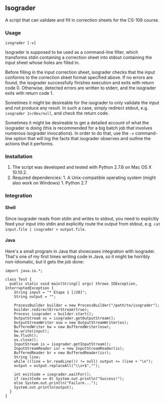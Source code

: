 ## Isograder

A script that can validate and fill in correction sheets for the CS-108 course.

### Usage

```
isograder [-v]
```

Isograder is supposed to be used as a command-line filter, which
transforms stdin containing a correction sheet
into stdout containing the input sheet whose holes are filled in.

Before filling in the input correction sheet, isograder checks that the input
conforms to the correction sheet format specified above.
If no errors are found, the isograder successfully finishes execution and exits with return code 0.
Otherwise, detected errors are written to stderr, and the isograder exits with return code 1.

Sometimes it might be desireable for the isograder to only validate the input and not produce any result.
In such a case, simply redirect stdout, e.g. `isograder 1>/dev/null`, and check the return code.

Sometimes it might be desireable to get a detailed account of what the isograder is doing (this is recommended
for a big batch job that involves numerous isograder invocations). In order to do that, use the `-v` command-line option
that will log the facts that isograder observes and outline the actions that it performs.

### Installation

  1. The script was developed and tested with Python 2.7.6 on Mac OS X 10.10.2.
  1. Required dependencies:
    1. A Unix-compatible operating system (might also work on Windows)
    1. Python 2.7

### Integration

#### Shell

Since isograder reads from stdin and writes to stdout, you need to explicitly feed your input into stdin
and explicitly route the output from stdout, e.g. `cat input.file | isograder > output.file`.

#### Java

Here's a small program in Java that showcases integration with isograder.
That's one of my first times writing code in Java, so it might be horribly non-idiomatic, but it gets the job done:

```
import java.io.*;

class Test {
  public static void main(String[] args) throws IOException, InterruptedException {
    String input = "* Etape 1 [/20]";
    String output = "";

    ProcessBuilder builder = new ProcessBuilder("/path/to/isograder");
    builder.redirectErrorStream(true);
    Process isograder = builder.start();
    OutputStream os = isograder.getOutputStream();
    OutputStreamWriter osw = new OutputStreamWriter(os);
    BufferedWriter bw = new BufferedWriter(osw);
    bw.write(input);
    bw.flush();
    os.close();
    InputStream is = isograder.getInputStream();
    InputStreamReader isr = new InputStreamReader(is);
    BufferedReader br = new BufferedReader(isr);
    String line;
    while ((line = br.readLine()) != null) output += (line + "\n");
    output = output.replaceAll("\\s+$","");

    int exitCode = isograder.waitFor();
    if (exitCode == 0) System.out.println("Success!");
    else System.out.println("Failure...");
    System.out.println(output);
  }
}
```